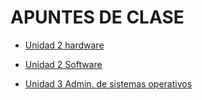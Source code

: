 # APUNTES DE CLASE  
- [Unidad 2 hardware](UD2/Readme.md)  

- [Unidad 2 Software](UD2_Soft/Readme.md)  

- [Unidad 3 Admin. de sistemas operativos](UD3/Readme.md)